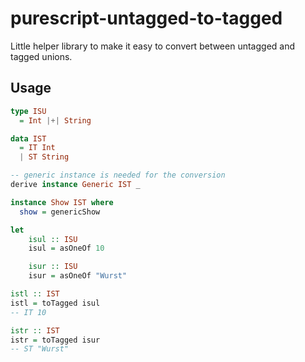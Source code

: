 # purescript-untagged-to-tagged

Little helper library to make it easy to convert between untagged and tagged unions.

## Usage 

```purescript
type ISU
  = Int |+| String

data IST
  = IT Int
  | ST String

-- generic instance is needed for the conversion
derive instance Generic IST _

instance Show IST where
  show = genericShow

let
    isul :: ISU
    isul = asOneOf 10

    isur :: ISU
    isur = asOneOf "Wurst"

istl :: IST
istl = toTagged isul 
-- IT 10

istr :: IST 
istr = toTagged isur 
-- ST "Wurst"
```